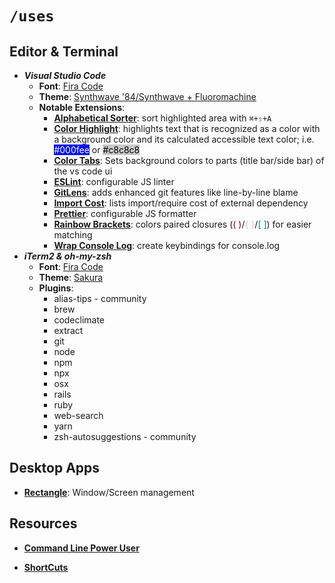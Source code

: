 # `/uses`

## Editor & Terminal

- **_Visual Studio Code_**
  - **Font**: [Fira Code][fira-code]
  - **Theme**: [Synthwave '84/Synthwave + Fluoromachine][synth-gist]
  - **Notable Extensions**:
    - [**Alphabetical Sorter**][alpha]: sort highlighted area with `⌘+⇧+A`
    - [**Color Highlight**][colors]: highlights text that is recognized as a color with a background color and its calculated accessible text color; i.e. <span style="background: #000fee; color: rgb(255,255,255);">#000fee</span> or <span style="background: #c8c8c8; color: rgb(0,0,0);">#c8c8c8</span>
    - [**Color Tabs**][color-tabs]: Sets background colors to parts (title bar/side bar) of the vs code ui
    - [**ESLint**][eslint]: configurable JS linter
    - [**GitLens**][git-lens]: adds enhanced git features like line-by-line blame
    - [**Import Cost**][import]: lists import/require cost of external dependency
    - [**Prettier**][prettier]: configurable JS formatter
    - [**Rainbow Brackets**][brackets]: colors paired closures (<span style="color: maroon;">( )</span>/<span style="color: #c8c8c8;">{ }</span>/<span style="color: teal;">[ ]</span>) for easier matching
    - [**Wrap Console Log**][log]: create keybindings for console.log
- **_iTerm2 & oh-my-zsh_**
  - **Font**: [Fira Code][fira-code]
  - **Theme**: [Sakura][sakura]
  - **Plugins**:
    - alias-tips - community
    - brew
    - codeclimate
    - extract
    - git
    - node
    - npm
    - npx
    - osx
    - rails
    - ruby
    - web-search
    - yarn
    - zsh-autosuggestions - community

## Desktop Apps

- [**Rectangle**][rect]: Window/Screen management

## Resources

- [**Command Line Power User**][clpu]
- [**ShortCuts**][shortcuts]

  [alpha]: https://marketplace.visualstudio.com/items?itemName=ue.alphabetical-sorter
  [brackets]: https://marketplace.visualstudio.com/items?itemName=2gua.rainbow-brackets
  [clpu]: https://commandlinepoweruser.com/
  [color-tabs]: https://marketplace.visualstudio.com/items?itemName=orepor.color-tabs-vscode-ext
  [colors]: https://marketplace.visualstudio.com/items?itemName=naumovs.color-highlight
  [eslint]: https://marketplace.visualstudio.com/items?itemName=dbaeumer.vscode-eslint
  [fira-code]: https://github.com/tonsky/FiraCode
  [git-lens]: https://marketplace.visualstudio.com/items?itemName=eamodio.gitlens
  [import]: https://marketplace.visualstudio.com/items?itemName=wix.vscode-import-cost
  [log]: https://marketplace.visualstudio.com/items?itemName=midnightsyntax.vscode-wrap-console-log
  [prettier]: https://marketplace.visualstudio.com/items?itemName=esbenp.prettier-vscode
  [rect]: https://rectangleapp.com/
  [sakura]: https://raw.githubusercontent.com/mbadolato/iTerm2-Color-Schemes/master/schemes/Sakura.itermcolors
  [shortcuts]: https://shortcuts.design/
  [synth-gist]: https://gist.github.com/sbinlondon/fad23be09f56a4b6ab0d990d3841f7de
